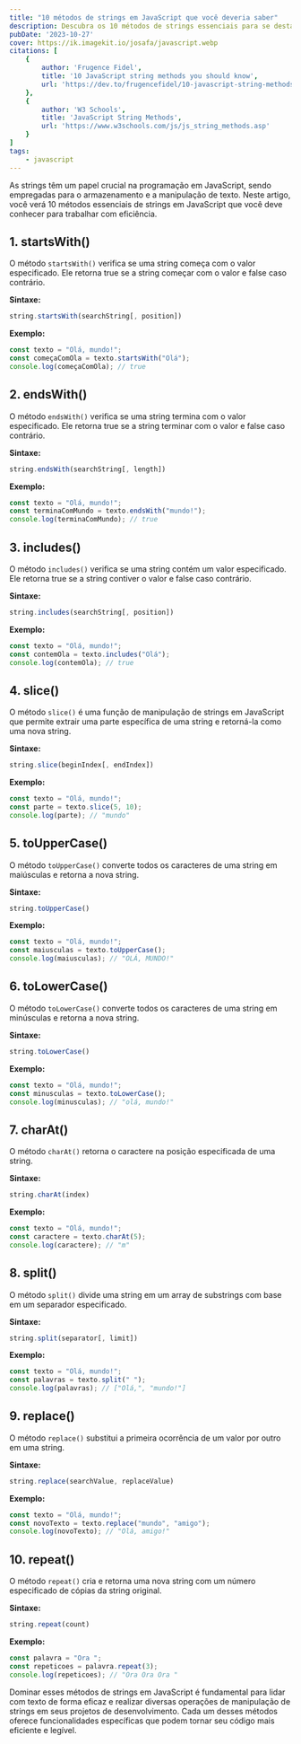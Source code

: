 ```yaml
---
title: "10 métodos de strings em JavaScript que você deveria saber"
description: Descubra os 10 métodos de strings essenciais para se destacar como um desenvolvedor Javascript. Aprimore suas habilidades agora!
pubDate: '2023-10-27'
cover: https://ik.imagekit.io/josafa/javascript.webp
citations: [
    {
        author: 'Frugence Fidel',
        title: '10 JavaScript string methods you should know',
        url: 'https://dev.to/frugencefidel/10-javascript-string-methods-you-should-know-4l76'
    },
	{
		author: 'W3 Schools',
		title: 'JavaScript String Methods',
		url: 'https://www.w3schools.com/js/js_string_methods.asp'
	}
]
tags: 
    - javascript
---
```

As strings têm um papel crucial na programação em JavaScript, sendo empregadas para o armazenamento e a manipulação de texto. Neste artigo, você verá 10 métodos essenciais de strings em JavaScript que você deve conhecer para trabalhar com eficiência.

## 1. startsWith()

O método `startsWith()` verifica se uma string começa com o valor especificado. Ele retorna true se a string começar com o valor e false caso contrário.

**Sintaxe:**

```jsx
string.startsWith(searchString[, position])

```

**Exemplo:**

```jsx
const texto = "Olá, mundo!";
const começaComOla = texto.startsWith("Olá");
console.log(começaComOla); // true

```

## 2. endsWith()

O método `endsWith()` verifica se uma string termina com o valor especificado. Ele retorna true se a string terminar com o valor e false caso contrário.

**Sintaxe:**

```jsx
string.endsWith(searchString[, length])

```

**Exemplo:**

```jsx
const texto = "Olá, mundo!";
const terminaComMundo = texto.endsWith("mundo!");
console.log(terminaComMundo); // true

```

## 3. includes()

O método `includes()` verifica se uma string contém um valor especificado. Ele retorna true se a string contiver o valor e false caso contrário.

**Sintaxe:**

```jsx
string.includes(searchString[, position])

```

**Exemplo:**

```jsx
const texto = "Olá, mundo!";
const contemOla = texto.includes("Olá");
console.log(contemOla); // true

```

## 4. slice()

O método `slice()` é uma função de manipulação de strings em JavaScript que permite extrair uma parte específica de uma string e retorná-la como uma nova string.

**Sintaxe:**

```jsx
string.slice(beginIndex[, endIndex])

```

**Exemplo:**

```jsx
const texto = "Olá, mundo!";
const parte = texto.slice(5, 10);
console.log(parte); // "mundo"

```

## 5. toUpperCase()

O método `toUpperCase()` converte todos os caracteres de uma string em maiúsculas e retorna a nova string.

**Sintaxe:**

```jsx
string.toUpperCase()

```

**Exemplo:**

```jsx
const texto = "Olá, mundo!";
const maiusculas = texto.toUpperCase();
console.log(maiusculas); // "OLÁ, MUNDO!"

```

## 6. toLowerCase()

O método `toLowerCase()` converte todos os caracteres de uma string em minúsculas e retorna a nova string.

**Sintaxe:**

```jsx
string.toLowerCase()

```

**Exemplo:**

```jsx
const texto = "Olá, mundo!";
const minusculas = texto.toLowerCase();
console.log(minusculas); // "olá, mundo!"

```

## 7. charAt()

O método `charAt()` retorna o caractere na posição especificada de uma string.

**Sintaxe:**

```jsx
string.charAt(index)

```

**Exemplo:**

```jsx
const texto = "Olá, mundo!";
const caractere = texto.charAt(5);
console.log(caractere); // "m"

```

## 8. split()

O método `split()` divide uma string em um array de substrings com base em um separador especificado.

**Sintaxe:**

```jsx
string.split(separator[, limit])

```

**Exemplo:**

```jsx
const texto = "Olá, mundo!";
const palavras = texto.split(" ");
console.log(palavras); // ["Olá,", "mundo!"]

```

## 9. replace()

O método `replace()` substitui a primeira ocorrência de um valor por outro em uma string.

**Sintaxe:**

```jsx
string.replace(searchValue, replaceValue)

```

**Exemplo:**

```jsx
const texto = "Olá, mundo!";
const novoTexto = texto.replace("mundo", "amigo");
console.log(novoTexto); // "Olá, amigo!"

```

## 10. repeat()

O método `repeat()` cria e retorna uma nova string com um número especificado de cópias da string original.

**Sintaxe:**

```jsx
string.repeat(count)

```

**Exemplo:**

```jsx
const palavra = "Ora ";
const repeticoes = palavra.repeat(3);
console.log(repeticoes); // "Ora Ora Ora "

```

Dominar esses métodos de strings em JavaScript é fundamental para lidar com texto de forma eficaz e realizar diversas operações de manipulação de strings em seus projetos de desenvolvimento. Cada um desses métodos oferece funcionalidades específicas que podem tornar seu código mais eficiente e legível.
